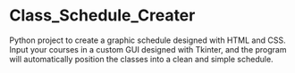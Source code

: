 # Class_Schedule_Creater
Python project to create a graphic schedule designed with HTML and CSS. Input your courses in a custom GUI designed with Tkinter, and the program will automatically position the classes into a clean and simple schedule.
